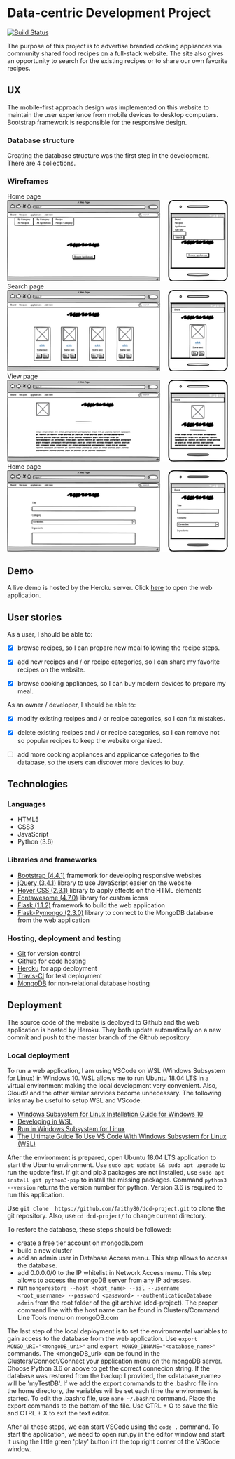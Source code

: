 # Data-centric Development Project

[![Build Status](https://travis-ci.com/faithy80/dcd-project.svg?branch=master)](https://travis-ci.com/faithy80/dcd-project)

The purpose of this project is to advertise branded cooking appliances via community shared food recipes on a full-stack website. The site also gives an opportunity to search for the existing recipes or to share our own favorite recipes.

## UX

The mobile-first approach design was implemented on this website to maintain the user experience from mobile devices to desktop computers. Bootstrap framework is responsible for the responsive design.

### Database structure

Creating the database structure was the first step in the development. There are 4 collections.

### Wireframes

Home page
![Home page](design/wireframes/home.png)
Search page
![Search page](design/wireframes/search.png)
View page
![View page](design/wireframes/view.png)
Home page
![Add form page](design/wireframes/add_form.png)

## Demo

A live demo is hosted by the Heroku server. Click [here](http://dcd-project.herokuapp.com/) to open the web application.

## User stories

As a user, I should be able to:

* [x] browse recipes, so I can prepare new meal following the recipe steps.

* [x] add new recipes and / or recipe categories, so I can share my favorite recipes on the website.

* [x] browse cooking appliances, so I can buy modern devices to prepare my meal.

As an owner / developer, I should be able to:

* [x] modify existing recipes and / or recipe categories, so I can fix mistakes.

* [x] delete existing recipes and / or recipe categories, so I can remove not so popular recipes to keep the website organized.  

* [ ] add more cooking appliances and applicance categories to the database, so the users can discover more devices to buy.

## Technologies

### Languages

* HTML5
* CSS3
* JavaScript  
* Python (3.6)

### Libraries and frameworks

* [Bootstrap (4.4.1)](https://getbootstrap.com/) framework for developing responsive websites
* [jQuery (3.4.1)](https://jquery.com/) library to use JavaScript easier on the website
* [Hover CSS (2.3.1)](https://ianlunn.github.io/Hover/) library to apply effects on the HTML elements
* [Fontawesome (4.7.0)](https://fontawesome.com/v4.7.0/) library for custom icons
* [Flask (1.1.2)](https://pypi.org/project/Flask/) framework to build the web application
* [Flask-Pymongo (2.3.0)](https://pypi.org/project/Flask-PyMongo/) library to connect to the MongoDB database from the web application

### Hosting, deployment and testing

* [Git](https://git-scm.com/) for version control
* [Github](https://github.com/) for code hosting
* [Heroku](https://heroku.com) for app deployment
* [Travis-CI](https://travis-ci.com/) for test deployment  
* [MongoDB](https://www.mongodb.com/) for non-relational database hosting

## Deployment

The source code of the website is deployed to Github and the web application is hosted by Heroku. They both update automatically on a new commit and push to the master branch of the Github repository.

### Local deployment

To run a web application, I am using VSCode on WSL (Windows Subsystem for Linux) in Windows 10. WSL allows me to run Ubuntu 18.04 LTS in a virtual environment making the local development very convenient. Also, Cloud9 and the other similar services become unnecessary. The following links may be useful to setup WSL and VScode:

* [Windows Subsystem for Linux Installation Guide for Windows 10](https://docs.microsoft.com/en-us/windows/wsl/install-win10)
* [Developing in WSL](https://code.visualstudio.com/docs/remote/wsl)
* [Run in Windows Subsystem for Linux](https://code.visualstudio.com/remote-tutorials/wsl/run-in-wsl)
* [The Ultimate Guide To Use VS Code With Windows Subsystem for Linux (WSL)](https://dev.to/ajeet/the-ultimate-guide-to-use-vs-code-with-windows-subsystem-for-linux-wsl-51hc)

After the environment is prepared, open Ubuntu 18.04 LTS application to start the Ubuntu environment. Use ```sudo apt update && sudo apt upgrade``` to run the update first. If git and pip3 packages are not installed, use ```sudo apt install git python3-pip``` to install the missing packages. Command ```python3 --version``` returns the version number for python. Version 3.6 is required to run this application.

Use ```git clone  https://github.com/faithy80/dcd-project.git``` to clone the git repository. Also, use ```cd dcd-project/``` to change current directory.

To restore the database, these steps should be followed:

* create a free tier account on [mongodb.com](https://www.mongodb.com/)
* build a new cluster
* add an admin user in Database Access menu. This step allows to access the database.
* add 0.0.0.0/0 to the IP whitelist in Network Access menu. This step allows to access the mongoDB server from any IP adresses.
* run ```mongorestore --host <host_name> --ssl --username <root_username> --password <password> --authenticationDatabase admin``` from the root folder of the git archive (dcd-project). The proper command line with the host name can be found in Clusters/Command Line Tools menu on mongoDB.com

The last step of the local deployment is to set the environmental variables to gain access to the database from the web application.
Use ```export MONGO_URI="<mongoDB_uri>"``` and ```export MONGO_DBNAME="<database_name>"``` commands. The <mongoDB_uri> can be found in the Clusters/Connect/Connect your application menu on the mongoDB server. Choose Python 3.6 or above to get the correct connecion string. If the database was restored from the backup I provided, the <database_name> will be 'myTestDB'. If we add the export commands to the .bashrc file inn the home directory, the variables will be set each time the environment is started. To edit the .bashrc file, use ```nano ~/.bashrc``` command. Place the export commands to the bottom of the file. Use CTRL + O to save the file and CTRL + X to exit the text editor.

After all these steps, we can start VSCode using the ```code .``` command. To start the application, we need to open run.py in the editor window and start it using the little green 'play' button int the top right corner of the VSCode window.
